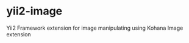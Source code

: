 yii2-image
==========

Yii2 Framework extension for image manipulating using Kohana Image extension

